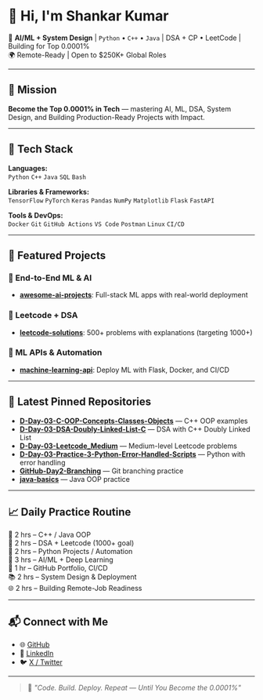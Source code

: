 
# 👋 Hi, I'm Shankar Kumar

🧠 **AI/ML + System Design** | `Python` • `C++` • `Java` | DSA + CP • LeetCode | Building for Top 0.0001%  
🌍 Remote-Ready | Open to $250K+ Global Roles

---

## 🚀 Mission
**Become the Top 0.0001% in Tech** — mastering AI, ML, DSA, System Design, and Building Production-Ready Projects with Impact.

---

## 🔧 Tech Stack

**Languages:**  
`Python` `C++` `Java` `SQL` `Bash`

**Libraries & Frameworks:**  
`TensorFlow` `PyTorch` `Keras` `Pandas` `NumPy` `Matplotlib` `Flask` `FastAPI`

**Tools & DevOps:**  
`Docker` `Git` `GitHub Actions` `VS Code` `Postman` `Linux` `CI/CD`

---

## 📌 Featured Projects

### 🎯 End-to-End ML & AI  
- [**awesome-ai-projects**](https://github.com/Shank312/awesome-ai-projects): Full-stack ML apps with real-world deployment

### 🧠 Leetcode + DSA  
- [**leetcode-solutions**](https://github.com/Shank312/leetcode-solutions): 500+ problems with explanations (targeting 1000+)

### 🔁 ML APIs & Automation  
- [**machine-learning-api**](https://github.com/Shank312/machine-learning-api): Deploy ML with Flask, Docker, and CI/CD

---

## 📂 Latest Pinned Repositories

- [**D-Day-03-C-OOP-Concepts-Classes-Objects**](https://github.com/Shank312/D-Day-03-C-OOP-Concepts-Classes-Objects) — C++ OOP examples  
- [**D-Day-03-DSA-Doubly-Linked-List-C**](https://github.com/Shank312/D-Day-03-DSA-Doubly-Linked-List-C) — DSA with C++ Doubly Linked List  
- [**D-Day-03-Leetcode_Medium**](https://github.com/Shank312/D-Day-03-Leetcode_Medium) — Medium-level Leetcode problems  
- [**D-Day-03-Practice-3-Python-Error-Handled-Scripts**](https://github.com/Shank312/D-Day-03-Practice-3-Python-Error-Handled-Scripts) — Python with error handling  
- [**GitHub-Day2-Branching**](https://github.com/Shank312/GitHub-Day2-Branching) — Git branching practice  
- [**java-basics**](https://github.com/Shank312/java-basics) — Java OOP practice

---

## 📈 Daily Practice Routine

🧠 2 hrs – C++ / Java OOP  
🧮 2 hrs – DSA + Leetcode (1000+ goal)  
🤖 2 hrs – Python Projects / Automation  
🧬 3 hrs – AI/ML + Deep Learning  
🧰 1 hr – GitHub Portfolio, CI/CD  
📚 2 hrs – System Design & Deployment  
🌐 2 hrs – Building Remote-Job Readiness

---

## 📬 Connect with Me

- 🌐 [GitHub](https://github.com/Shank312)
- 💼 [LinkedIn](https://www.linkedin.com/in/shankar-kumar-001533170/)
- 🐦 [X / Twitter](https://x.com/ShankarKum35623)

---

> 🚀 *"Code. Build. Deploy. Repeat — Until You Become the 0.0001%"*
